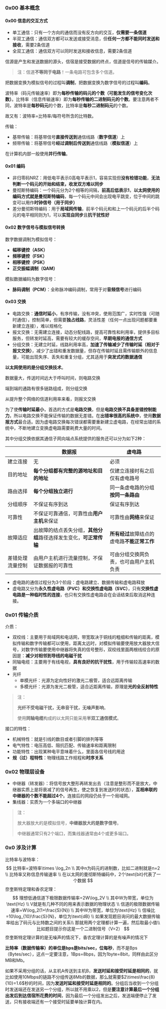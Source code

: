 ### 0x00 基本概念

#### 0x00 信息的交互方式

* 单工通信：只有一个方向的通信而没有反方向的交互，**仅需要一条信道**
* 半双工通信：通信双方都可以发送或接受消息，但**任何一方都不能同时发送和接收**，需要2条信道
* 全双工通信：通信双方可以同时发送和接收信息，需要2条信道

信源是产生和发送数据的源头，信宿是接受数据的终点，信道是信号的传输媒介。

> 注：信道**不等同于电路**！一条电路可包含多个信道。

把数据变换为模拟信号的过程叫**调制**，把数据变换为数字信号的过程叫**编码**。

波特率（码元传输速率）即为**每秒传输的码元的个数（可能发生的信号变化次数）**。比特率（信息传输速率）即为**每秒传输的二进制码元的个数**。要注意两者不同，波特率是**每秒码元**的个数，比特率是**每秒二进制码元**的个数。

故又有：波特率=比特率/每符号所含的比特数。

传输：

* 基带传输：将基带信号**直接传送到**通信线路（**数字信道**）上
* 频带传输：将基带信号**经过调制后传送到**通信线路（**模拟信道**）上

在计算机内部一般使用**并行传输**。

#### 0x01 编码

* 非归零码NRZ：用低电平表示0高电平表示1，容易实现但**没有检错功能**，**无法判断一个码元的开始和结束，收发双方难以同步**
* 曼彻斯特编码：一个码元分为2个相等的间隔，**前高后低表示1**，**以太网使用的编码方式就是曼彻斯特编码**，每一个码元中间会出现电平跳变，位于中间的跳变可以用作**时钟信号（用于同步）**
* 差分曼彻斯特编码：用于**局域网传输**，前半个码元和和上一个码元的后半个码元的电平相同则为1，可以**实现自同步**且**抗干扰性好**

#### 0x02 数字信号与模拟信号转换

数字数据调制为模拟信号：

* **幅移键控（ASK）**
* **频移键控（FSK）**
* **相移键控（PSK）**
* **正交振幅调制（QAM）**

模拟数据编码为数字信号：

* **脉码调制（PCM）**：全称脉冲编码调制，常用于对**音频信号**进行编码

#### 0x03 交换

* 电路交换：**通信时延小**，有序传输，没有冲突，使用范围广，实时性强（可随时通信），控制简单，但需要**独占线路**，灵活性差（任何一点出现问题都要重新建立连接），难以规格化
* 报文交换：无需建立连接，动态分配线路，提高可靠性和利用率，提供多目标服务，但转发时延高，需要有较大的缓存空间，**早期电报的通信方式**
* 分组交换：无建立时延，线路利用率高，**加速了传输减少了传输时延（相对于报文交换）**，减少了出错和重发数据量，但存在传输时延且需传输额外的信息量，可能出现失序、丢失和重复分组，尤其适用于**突发式的数据通信**

**以太网使用的是分组交换技术**。

数据量大，传送时间远大于呼叫时间，则电路交换

端到端的通路有很多链路组成，则分组交换

从提升整个网络的信道利用率来看，则报文交换

为了使**传输时延最小**，首选的方式是**电路交换**，但是**电路交换不具备差错控制能力**，所以电路交换不能保证传输的数据无差错。在**出错率很高的系统中**，使用**数据报方式**最合适。因为虚电路交换每次错误都需要重新建立虚电路，在经常出错的系统中，不断地建立变换虚电路需要耗费大量的时间。

其中分组交换依据其通信子网向端点系统提供的服务还可以分为如下2种：

|                  | 数据报                                                       | 虚电路                                       |
| ---------------- | ------------------------------------------------------------ | -------------------------------------------- |
| 建立连接         | 无                                                           | 必须                                         |
| 目的地址         | **每个分组都有完整的源地址和目的地址**                       | 仅建立连接时有之后仅有虚电路号               |
| 路由选择         | **每个分组独立进行**                                         | 同一条虚电路的分组**按同一条路由**           |
| 分组顺序         | 不保证有序到达                                               | 保证有序到达                                 |
| 可靠性           | 不保证可靠通信，可靠性由**用户主机**来保证                   | 可靠性由**网络**来保证                       |
| 故障适应         | 出故障的结点丢失分组，**其他分组**路径选择发生变化，**可正常传输** | **所有经过**故障结点的虚电路**不能正常工作** |
| 差错处理流量控制 | 由用户主机进行流量控制，不保证数据报的可靠性                 | 可由分组交换网负责，也可由用户主机负责       |

* 虚电路的通信过程分为3个阶段：虚电路建立、数据传输和虚电路释放
* 虚电路又分为**永久性虚电路（PVC）**和**交换性虚电路（SVC）**，只有**交换性虚电路是一种临时性的连接**，也只有交换性虚电路会在会话结束后取消这种连接。

### 0x01 传输介质

介质：

* 双绞线：主要用于局域网和电话网，带宽取决于铜线的粗细和传输的距离，模拟传输和数字传输都可以使用，距离太远时，对模拟传输要使用放大器放大信号，对数字传输要使用中继器将失真的信号整形，双绞线里面两根线绞合的原因是：**减少对相邻到导线的电磁干扰**
* 同轴电缆：主要用于有线电视，**具有良好的抗干扰性**，用于传输较高速率的数据
* 光纤
  * 单模光纤：光源为定向性好的激光二极管，适合远距离传输
  * 多模光纤：光源为发光二极管，适合近距离传输，原理是**光的全反射特性**

> 注：
>
> **光纤不受电磁干扰，无串音干扰，无噪声影响**。
>
> 使用**同轴电缆**构成的以太网只能采用**半双工通信模式**。

接口的特性：

* 机械特性：就是引线的数目或者引脚的排列等等
* 电气特性：电压高低、阻抗匹配、传输速率和距离限制
* 功能特性：出现某种电平意味着什么，里面各信号线的用途
* **规（过）程特性**：物理线路工作规程和**时序关系**

### 0x02 物理层设备

* 中继器（转发器）：将信号放大整形再转发出去（注意是整形而不是放大，中继器实质上是将衰减了的信号再生，使之恢复到发送时的状态），**互相串联的中继器的个数不能超过4个**。连接后的网段仍处于一个局域网。
* 集线器：实质为一个多端口的中继器

> 注：
>
> 放大器放大的是模拟信号，**中继器放大的是数字信号**。
>
> 中继器通常只有2个端口，而集线器通常由4个或更多端口。

### 0x0 涉及计算

比特率与波特率：
$$
比特率=波特率\times \log_2n \\
其中n为码元的进制数，比如二进制就是n=2 \\
比特率又称信息传输速率 \\
在以太网的曼彻斯特编码中，2个\text{bit}代表了一个数据
$$
奈奎斯特定理和香农定理：
$$
理想低通信道下极限数据传输率=2W\log_2V \\
其中W为带宽，单位为\text{Hz} \\
V就是有几种不同的用来表示数据的物理状态 \\
信道的极限数据传输速率=W\log_2(1+\frac{S}{N}) \\
其中W为带宽，单位为\text{Hz} \\
信噪比=10\log_{10}\frac{S}{N}，单位为\text{dB} \\
如果发现题目询问的最大数据传输率给出了码元与比特数之间的关系\\
那就用两个定理都计算一遍，然后取最小值\\
比如题目提示你这是一个二进制信号（V=2）
$$
奈奎斯特定理计算的是无噪声的情况下，香农定理计算的是有噪声的情况下

**比特率（数据传输率）的单位是bps是bits/sec，位每秒**，而不是Bps（Bytes/sec），这点一定要注意，1Bps=8bps，因为1byte=8bit，同样由此区分MB和Mb。

如果不采用分组的话，从主机A传送到主机B，**发送时延和接受时延是相同的**，就比如使用10Mbps的链路不分组传送8Mb的数据，那么就需要$2\times\frac{8}{10}=1.6$秒的时间，因为**发送时延和接受时延是相同的**。分组后当收到一个分组时发送端还在发送另一个分组，所以就不用乘以2，但是**要注意计算最后一个分组出发后到达信宿所花费的时间**，因为最后一个分组发出之后，发送端便停止了发送，只有接收端还有一个接受时延要单独计算在内。